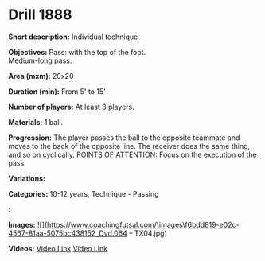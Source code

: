 # Drill 1888

**Short description:**
Individual technique

**Objectives:**
Pass: with the top of the foot.  
Medium-long pass.

**Area (mxm):**
20x20

**Duration (min):**
From 5' to 15'

**Number of players:**
At least 3 players.

**Materials:**
1 ball.

**Progression:**
The player passes the ball to the opposite teammate and moves to the back of the opposite line. The receiver does the same thing, and so on cyclically. POINTS OF ATTENTION: Focus on the execution of the pass.

**Variations:**


**Categories:**
10-12 years, Technique - Passing

**:**


**Images:**
![](https://www.coachingfutsal.com/\images\f6bdd819-e02c-4567-81aa-5075bc438152_Dvd.064 – TX04.jpg)

**Videos:**
[Video Link](https://www.youtube.com/embed/rghMQJNwd8E)
[Video Link](https://www.youtube.com/embed/-8Zv50IDbuE)

